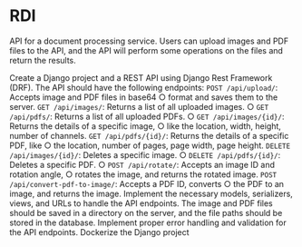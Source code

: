 # RDI
API for a document
processing service. Users can upload images and PDF files to the API,
and the API will perform some operations on the files and return the
results.

Create a Django project and a REST API using Django Rest Framework
(DRF).
The API should have the following endpoints:
`POST /api/upload/`: Accepts image and PDF files in base64
○
format and saves them to the server.
`GET /api/images/`: Returns a list of all uploaded images.
○
`GET /api/pdfs/`: Returns a list of all uploaded PDFs.
○
`GET /api/images/{id}/`: Returns the details of a specific image,
○
like the location, width, height, number of channels.
`GET /api/pdfs/{id}/`: Returns the details of a specific PDF, like
○
the location, number of pages, page width, page height.
`DELETE /api/images/{id}/`: Deletes a specific image.
○
`DELETE /api/pdfs/{id}/`: Deletes a specific PDF.
○
`POST /api/rotate/`: Accepts an image ID and rotation angle,
○
rotates the image, and returns the rotated image.
`POST /api/convert-pdf-to-image/`: Accepts a PDF ID, converts
○
the PDF to an image, and returns the image.
Implement the necessary models, serializers, views, and URLs to handle
the API endpoints.
The image and PDF files should be saved in a directory on the server,
and the file paths should be stored in the database.
Implement proper error handling and validation for the API endpoints.
Dockerize the Django project
